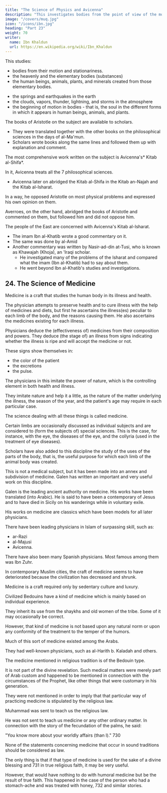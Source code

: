 ```yaml
---
title: "The Science of Physics and Avicenna"
description: "This investigates bodies from the point of view of the motion and stationariness which attach to them"
image: "/covers/muq.jpg"
icon: "/icons/ibn.jpg"
heading: "Part 23"
weight: 70
writer:
  name: Ibn Khaldun
  url: https://en.wikipedia.org/wiki/Ibn_Khaldun
---
```



This studies:
- bodies from their motion and stationariness.
- the heavenly and the elementary bodies (substances)
- the human beings, animals, plants, and minerals created from those elementary bodies.
 <!-- point of view of the motion and stationariness which attach to them.  -->
- the springs and earthquakes in the earth
- the clouds, vapors, thunder, lightning, and storms in the atmosphere
- the beginning of motion in bodies - that is, the soul in the different forms in which it appears in human beings, animals, and plants.

 <!-- that are in the atmosphere, and other things. It further studies the  -->

The books of Aristotle on the subject are available to scholars.
- They were translated together with the other books on the philosophical sciences in the days of al-Ma'mun.
- Scholars wrote books along the same lines and followed them up with explanation and comment. <!-- 715  -->

The most comprehensive work written on the subject is Avicenna's* Kitab al-Shifa*.

In it, Avicenna treats all the 7 philosophical sciences.
- Avicenna later on abridged the Kitab al-Shifa in the Kitab an-Najah and the Kitab al-Isharat. 

In a way, he opposed Aristotle on most physical problems and expressed his own opinion on them.

Averroes, on the other hand, abridged the books of Aristotle and commented on them, but followed him and did not oppose him. 

<!-- Scholars have written many works on the subject, but these are the works that are famous at this time and to which
attention is paid when one (studies) the craft (of physics). -->

The people of the East are concerned with Avicenna's Kitab al-Isharat.
- The imam Ibn al-Khatib wrote a good commentary on it.
- The same was done by al-Amid
- Another commentary was written by Nasir-ad-din at-Tusi, who is known as Khawajah (Khoja), an 'Iraqi scholar.
  - He investigated many of the problems of the Isharat and compared what the imam (Ibn al-Khatib) had to say about them.
  - He went beyond Ibn al-Khatib's studies and investigations.


## 24. The Science of Medicine

Medicine is a craft that studies the human body in its illness and health. 

The physician attempts to preserve health and to cure illness with the help of medicines and diets, but first he ascertains the illness(es) peculiar to each limb of the body, and the reasons causing them. He also ascertains the medicines existing for each illness.

Physicians deduce the (effectiveness of) medicines from their composition and powers. They deduce (the stage of) an illness from signs indicating whether the illness is ripe and will accept the medicine or not.

These signs show themselves in:
- the color of the patient
- the excretions
- the pulse. 

The physicians in this imitate the power of nature, which is the controlling element in both health and illness.

They imitate nature and help it a little, as the nature of the matter underlying the illness, the season of the year, and the patient's age may require in each particular case. 

The science dealing with all these things is called medicine.

Certain limbs are occasionally discussed as individual subjects and are considered to (form the subjects of) special sciences. This is the case, for instance, with the eye, the diseases of the eye, and the collyria (used in the treatment of eye diseases).

Scholars have also added to this discipline the study of the uses of the parts of the body, that is, the useful purpose for which each limb of the animal body was created. 

This is not a medical subject, but it has been made into an annex and subdivision of medicine. Galen has written an important and very useful work on this discipline.

Galen is the leading ancient authority on medicine. His works have been translated (into Arabic). He is said to have been a contemporary of Jesus and to have died in Sicily on his wanderings while in voluntary exile. 

His works on medicine are classics which have been models for all later physicians.

There have been leading physicians in Islam of surpassing skill, such as:
- ar-Razi
- al-Majusi
- Avicenna. 

There have also been many Spanish physicians. Most famous among them was Ibn Zuhr.

In contemporary Muslim cities, the craft of medicine seems to have deteriorated because the civilization has decreased and shrunk.

Medicine is a craft required only by sedentary culture and luxury.


Civilized Bedouins have a kind of medicine which is mainly based on individual experience. 

They inherit its use from the shaykhs and old women of the tribe. Some of it may occasionally be correct. 

However, that kind of medicine is not based upon any natural norm or upon any conformity of the treatment to the temper of the humors. 

Much of this sort of medicine existed among the Arabs. 

They had well-known physicians, such as al-Harith b. Kaladah and others.

The medicine mentioned in religious tradition is of the Bedouin type. 

It is not part of the divine revelation. Such medical matters were merely part of Arab custom and happened to be mentioned in connection with the circumstances of the Prophet, like other things that were customary in his generation.

They were not mentioned in order to imply that that particular way of practicing medicine is stipulated by the religious law. 

Muhammad was sent to teach us the religious law. 

He was not sent to teach us medicine or any other ordinary matter. In connection with the story of the fecundation of the palms, he said: 

"You know more about your worldly affairs (than I)." 730

None of the statements concerning medicine that occur in sound traditions should be considered as law. 

<!-- There is nothing to indicate that this is the case.  -->

The only thing is that if that type of medicine is used for the sake of a divine blessing and 731 in true religious faith, it may be very useful. 

However, that would have nothing to do with humoral medicine but be the result of true faith. This happened in the case of the person who had a stomach-ache and was treated with honey, 732 and similar stories.
